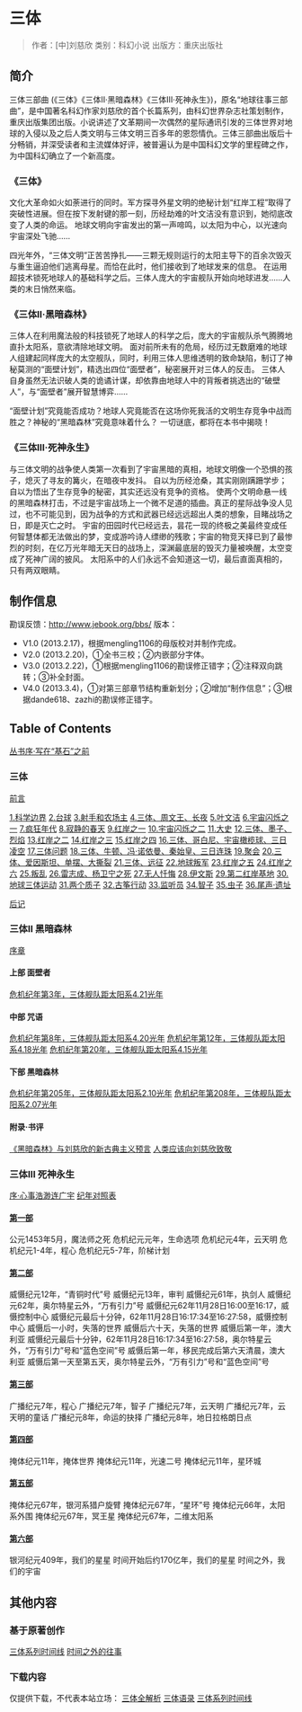 # 三体

> 作者：[中]刘慈欣
> 类别：科幻小说
> 出版方：重庆出版社

## 简介

三体三部曲 (《三体》《三体Ⅱ·黑暗森林》《三体Ⅲ·死神永生》)，原名“地球往事三部曲”，是中国著名科幻作家刘慈欣的首个长篇系列，由科幻世界杂志社策划制作，重庆出版集团出版。小说讲述了文革期间一次偶然的星际通讯引发的三体世界对地球的入侵以及之后人类文明与三体文明三百多年的恩怨情仇。三体三部曲出版后十分畅销，并深受读者和主流媒体好评，被普遍认为是中国科幻文学的里程碑之作，为中国科幻确立了一个新高度。

### 《三体》
文化大革命如火如荼进行的同时。军方探寻外星文明的绝秘计划“红岸工程”取得了突破性进展。但在按下发射键的那一刻，历经劫难的叶文洁没有意识到，她彻底改变了人类的命运。
地球文明向宇宙发出的第一声啼鸣，以太阳为中心，以光速向宇宙深处飞驰……

四光年外，“三体文明”正苦苦挣扎——三颗无规则运行的太阳主导下的百余次毁灭与重生逼迫他们逃离母星。而恰在此时，他们接收到了地球发来的信息。
在运用超技术锁死地球人的基础科学之后。三体人庞大的宇宙舰队开始向地球进发……人类的末日悄然来临。

### 《三体Ⅱ·黑暗森林》
三体人在利用魔法般的科技锁死了地球人的科学之后，庞大的宇宙舰队杀气腾腾地直扑太阳系，意欲清除地球文明。
面对前所未有的危局，经历过无数磨难的地球人组建起同样庞大的太空舰队，同时，利用三体人思维透明的致命缺陷，制订了神秘莫测的“面壁计划”，精选出四位“面壁者”，秘密展开对三体人的反击。
三体人自身虽然无法识破人类的诡谲计谋，却依靠由地球人中的背叛者挑选出的“破壁人”，与“面壁者”展开智慧博弈……

“面壁计划”究竟能否成功？地球人究竟能否在这场你死我活的文明生存竞争中战而胜之？神秘的“黑暗森林”究竟意味着什么？
一切谜底，都将在本书中揭晓！

### 《三体Ⅲ·死神永生》
与三体文明的战争使人类第一次看到了宇宙黑暗的真相，地球文明像一个恐惧的孩子，熄灭了寻友的篝火，在暗夜中发抖。
自以为历经沧桑，其实刚刚蹒跚学步；自以为悟出了生存竞争的秘密，其实还远没有竞争的资格。
使两个文明命悬一线的黑暗森林打击，不过是宇宙战场上一个微不足道的插曲。真正的星际战争没人见过，也不可能见到，因为战争的方式和武器已经远远超出人类的想象，目睹战场之日，即是灭亡之时。
宇宙的田园时代已经远去，昙花一现的终极之美最终变成任何智慧体都无法做出的梦，变成游吟诗人缥缈的残歌；宇宙的物竞天择已到了最惨烈的时刻，在亿万光年暗无天日的战场上，深渊最底层的毁灭力量被唤醒，太空变成了死神广阔的披风。
太阳系中的人们永远不会知道这一切，最后直面真相的，只有两双眼睛。

## 制作信息

勘误反馈：http://www.jebook.org/bbs/
版本：
- V1.0 (2013.2.17)，根据mengling1106的母版校对并制作完成。
- V2.0 (2013.2.20)，①全书三校；②内嵌部分字体。
- V3.0 (2013.2.22)，①根据mengling1106的勘误修正错字；②注释双向跳转；③补全封面。
- V4.0 (2013.3.4)，①对第三部章节结构重新划分；②增加“制作信息”；③根据dande618、zazhi的勘误修正错字。

## Table of Contents

[丛书序·写在“基石”之前](?book=1&name=写在“基石”之前)

### 三体

[前言](?book=1&name=前言)

[1.科学边界](?book=1&name=1.科学边界)
[2.台球](?book=1&name=2.台球)
[3.射手和农场主](?book=1&name=3.射手和农场主)
[4.三体、周文王、长夜](?book=1&name=4.三体、周文王、长夜)
[5.叶文洁](?book=1&name=5.叶文洁)
[6.宇宙闪烁之一](?book=1&name=6.宇宙闪烁之一)
[7.疯狂年代](?book=1&name=7.疯狂年代)
[8.寂静的春天](?book=1&name=8.寂静的春天)
[9.红岸之一](?book=1&name=9.红岸之一)
[10.宇宙闪烁之二](?book=1&name=10.宇宙闪烁之二)
[11.大史](?book=1&name=11.大史)
[12.三体、墨子、烈焰](?book=1&name=12.三体、墨子、烈焰)
[13.红岸之二](?book=1&name=13.红岸之二)
[14.红岸之三](?book=1&name=14.红岸之三)
[15.红岸之四](?book=1&name=15.红岸之四)
[16.三体、哥白尼、宇宙橄榄球、三日凌空](?book=1&name=16.三体、哥白尼、宇宙橄榄球、三日凌空)
[17.三体问题](?book=1&name=17.三体问题)
[18.三体、牛顿、冯·诺依曼、秦始皇、三日连珠](?book=1&name=18.三体、牛顿、冯·诺依曼、秦始皇、三日连珠)
[19.聚会](?book=1&name=19.聚会)
[20.三体、爱因斯坦、单摆、大撕裂](?book=1&name=20.三体、爱因斯坦、单摆、大撕裂)
[21.三体、远征](?book=1&name=21.三体、远征)
[22.地球叛军](?book=1&name=22.地球叛军)
[23.红岸之五](?book=1&name=23.红岸之五)
[24.红岸之六](?book=1&name=24.红岸之六)
[25.叛乱](?book=1&name=25.叛乱)
[26.雷志成、杨卫宁之死](?book=1&name=26.雷志成、杨卫宁之死)
[27.无人忏悔](?book=1&name=27.无人忏悔)
[28.伊文斯](?book=1&name=28.伊文斯)
[29.第二红岸基地](?book=1&name=29.第二红岸基地)
[30.地球三体运动](?book=1&name=30.地球三体运动)
[31.两个质子](?book=1&name=31.两个质子)
[32.古筝行动](?book=1&name=32.古筝行动)
[33.监听员](?book=1&name=33.监听员)
[34.智子](?book=1&name=34.智子)
[35.虫子](?book=1&name=35.虫子)
[36.尾声·遗址](?book=1&name=36.尾声·遗址)

[后记](?book=1&name=后记)

### 三体Ⅱ 黑暗森林

[序章](?book=2&name=序章)

#### 上部 面壁者

[危机纪年第3年，三体舰队距太阳系4.21光年](?book=2&name=危机纪年第3年)

#### 中部 咒语

[危机纪年第8年，三体舰队距太阳系4.20光年](?book=2&name=危机纪年第8年)
[危机纪年第12年，三体舰队距太阳系4.18光年](?book=2&name=危机纪年第12年)
[危机纪年第20年，三体舰队距太阳系4.15光年](?book=2&name=危机纪年第20年)

#### 下部 黑暗森林

[危机纪年第205年，三体舰队距太阳系2.10光年](?book=2&name=危机纪年第205年)
[危机纪年第208年，三体舰队距太阳系2.07光年](?book=2&name=危机纪年第208年)

#### 附录·书评

[《黑暗森林》与刘慈欣的新古典主义预言](?book=2&name=《黑暗森林》与刘慈欣的新古典主义预言)
[人类应该向刘慈欣致敬](?book=2&name=人类应该向刘慈欣致敬)

### 三体Ⅲ 死神永生

[序·心事浩渺连广宇](?book=3&name=心事浩渺连广宇)
[纪年对照表](?book=3&name=纪年对照表)

#### [第一部](?book=3&name=第一部)

公元1453年5月，魔法师之死
危机纪元元年，生命选项
危机纪元4年，云天明
危机纪元1-4年，程心
危机纪元5-7年，阶梯计划

#### [第二部](?book=3&name=第二部)

威慑纪元12年，“青铜时代”号
威慑纪元13年，审判
威慑纪元61年，执剑人
威慑纪元62年，奥尔特星云外，“万有引力”号
威慑纪元62年11月28日16:00至16:17，威慑控制中心
威慑纪元最后十分钟，62年11月28日16:17:34至16:27:58，威慑控制中心
威慑后一小时，失落的世界
威慑后六十天，失落的世界
威慑后第一年，澳大利亚
威慑纪元最后十分钟，62年11月28日16:17:34至16:27:58，奥尔特星云外，“万有引力”号和“蓝色空间”号
威慑后第一年，移民完成后第六天清晨，澳大利亚
威慑后第一天至第五天，奥尔特星云外，“万有引力”号和“蓝色空间”号

#### [第三部](?book=3&name=第三部)

广播纪元7年，程心
广播纪元7年，智子
广播纪元7年，云天明
广播纪元7年，云天明的童话
广播纪元8年，命运的抉择
广播纪元8年，地日拉格朗日点

#### [第四部](?book=3&name=第四部)

掩体纪元11年，掩体世界
掩体纪元11年，光速二号
掩体纪元11年，星环城

#### [第五部](?book=3&name=)

掩体纪元67年，银河系猎户旋臂
掩体纪元67年，“星环”号
掩体纪元66年，太阳系外围
掩体纪元67年，冥王星
掩体纪元67年，二维太阳系

#### [第六部](?book=3&name=第六部)

银河纪元409年，我们的星星
时间开始后约170亿年，我们的星星
时间之外，我们的宇宙

## 其他内容

### 基于原著创作

[三体系列时间线](?book=3&name=三体系列时间线)
[时间之外的往事](?book=3&name=时间之外的往事)

### 下载内容

仅提供下载，不代表本站立场：
[三体全解析](downloads/三体全解析.doc)
[三体语录](downloads/三体语录.docx)
[三体系列时间线](downloads/三体系列时间线.xls)
